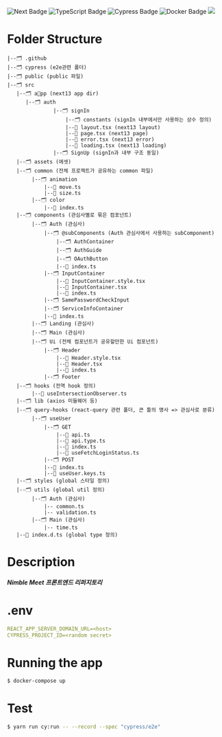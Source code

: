 ![Next Badge](https://img.shields.io/badge/NEXT.js-000000?style=flat-square&logo=Next.js&logoColor=white)
![TypeScript Badge](https://img.shields.io/badge/Typescript-235A97?style=flat-square&logo=Typescript&logoColor=white)
![Cypress Badge](https://img.shields.io/badge/Cypress-17202C?style=flat-square&logo=Cypress&logoColor=white)
![Docker Badge](https://img.shields.io/badge/Docker-2496ED?style=flat-square&logo=docker&logoColor=white)
<img src="https://img.shields.io/badge/React Query-FF4154?style=flat-square&logo=react query&logoColor=white"/>

# Folder Structure

```
|--🗂️ .github
|--🗂️ cypress (e2e관련 폴더)
|--🗂️ public (public 파일)
|--🗂️ src
   |--🗂️ app (next13 app dir)
      |--🗂️ auth
               |--🗂️ signIn
                   |--🗂️ constants (signIn 내부에서만 사용하는 상수 정의)
                   |--📑 layout.tsx (next13 layout)
                   |--📑 page.tsx (next13 page)
                   |--📑 error.tsx (next13 error)
                   |--📑 loading.tsx (next13 loading)
               |--🗂️ SignUp (signIn과 내부 구조 동일)
   |--🗂️ assets (에셋)
   |--🗂️ common (전체 프로젝트가 공유하는 common 파일)
        |--🗂️ animation
            |--📑 move.ts
            |--📑 size.ts
        |--🗂️ color
            |--📑 index.ts
   |--🗂️ components (관심사별로 묶은 컴포넌트)
        |--🗂️ Auth (관심사)
            |--🗂️ @subComponents (Auth 관심사에서 사용하는 subComponent)
                |--🗂️ AuthContainer
                |--🗂️ AuthGuide
                |--🗂️ OAuthButton
                |--📑 index.ts
            |--🗂️ InputContainer
                |--📑 InputContainer.style.tsx
                |--📑 InputContainer.tsx
                |--📑 index.ts
            |--🗂️ SamePasswordCheckInput
            |--🗂️ ServiceInfoContainer
            |--📑 index.ts
        |--🗂️ Landing (관심사)
        |--🗂️ Main (관심사)
        |--🗂️ Ui (전체 컴포넌트가 공유할만한 Ui 컴포넌트)
            |--🗂️ Header
                |--📑 Header.style.tsx
                |--📑 Header.tsx
                |--📑 index.ts
            |--🗂️ Footer
   |--🗂️ hooks (전역 hook 정의)
        |--📑 useIntersectionObserver.ts
   |--🗂️ lib (axios 미들웨어 등)
   |--🗂️ query-hooks (react-query 관련 폴더, 큰 틀의 명사 => 관심사로 분류)
        |--🗂️ useUser
            |--🗂️ GET
                |--📑 api.ts
                |--📑 api.type.ts
                |--📑 index.ts
                |--📑 useFetchLoginStatus.ts
            |--🗂️ POST
            |--📑 index.ts
            |--📑 useUser.keys.ts
   |--🗂️ styles (global 스타일 정의)
   |--🗂️ utils (global util 정의)
        |--🗂️ Auth (관심사)
            |-- common.ts
            |-- validation.ts
        |--🗂️ Main (관심사)
            |-- time.ts
   |--📑 index.d.ts (global type 정의)
```

# Description

##### Nimble Meet 프론트엔드 리퍼지토리

# .env

```yml
REACT_APP_SERVER_DOMAIN_URL=<host>
CYPRESS_PROJECT_ID=<random secret>
```

# Running the app

```bash
$ docker-compose up
```

# Test

```bash
$ yarn run cy:run -- --record --spec "cypress/e2e"
```
